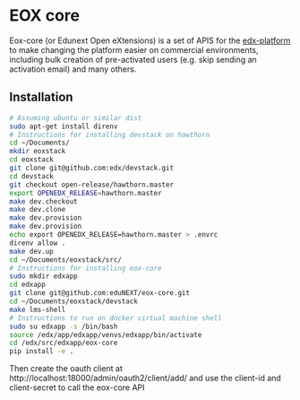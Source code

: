 # EOX core

Eox-core (or Edunext Open eXtensions) is a set of APIS for the [edx-platform](https://github.com/edx/edx-platform) to make changing the platform easier on commercial environments, including bulk creation of pre-activated users (e.g. skip sending an activation email) and many others.

## Installation
```bash
# Assuming ubuntu or similar dist
sudo apt-get install direnv
# Instructions for installing devstack on hawthorn 
cd ~/Documents/
mkdir eoxstack
cd eoxstack
git clone git@github.com:edx/devstack.git
cd devstack
git checkout open-release/hawthorn.master
export OPENEDX_RELEASE=hawthorn.master
make dev.checkout
make dev.clone
make dev.provision
make dev.provision
echo export OPENEDX_RELEASE=hawthorn.master > .envrc
direnv allow .
make dev.up
cd ~/Documents/eoxstack/src/
# Instructions for installing eox-core
sudo mkdir edxapp
cd edxapp
git clone git@github.com:eduNEXT/eox-core.git
cd ~/Documents/eoxstack/devstack
make lms-shell
# Instructions to run on docker virtual machine shell
sudo su edxapp -s /bin/bash
source /edx/app/edxapp/venvs/edxapp/bin/activate
cd /edx/src/edxapp/eox-core
pip install -e .
```
Then create the oauth client at http://localhost:18000/admin/oauth2/client/add/ and use the client-id and client-secret to call the eox-core API
